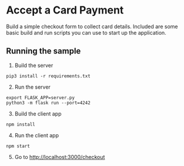 # Accept a Card Payment

Build a simple checkout form to collect card details. Included are some basic build and run scripts you can use to start up the application.

## Running the sample

1. Build the server

```
pip3 install -r requirements.txt
```

2. Run the server

```
export FLASK_APP=server.py
python3 -m flask run --port=4242
```

3. Build the client app

```
npm install
```

4. Run the client app

```
npm start
```

5. Go to [http://localhost:3000/checkout](http://localhost:3000/checkout)
